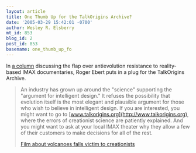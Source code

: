 ```yaml
---
layout: article
title: One Thumb Up for the TalkOrigins Archive?
date: '2005-03-29 15:42:01 -0700'
author: Wesley R. Elsberry
mt_id: 853
blog_id: 2
post_id: 853
basename: one_thumb_up_fo
---
```

In [a column](http://www.suntimes.com/output/otherviews/cst-edt-ebert28.html) discussing the flap over antievolution resistance to reality-based IMAX documentaries, Roger Ebert puts in a plug for the TalkOrigins Archive.

> An industry has grown up around the "science" supporting the "argument for intelligent design." It refuses the possibility that evolution itself is the most elegant and plausible argument for those who wish to believe in intelligent design. If you are interested, you might want to go to [www.talkorigins.org](http://www.talkorigins.org), where the errors of creationist science are patiently explained. And you might want to ask at your local IMAX theater why they allow a few of their customers to make decisions for all of the rest.
> 
> [Film about volcanoes falls victim to creationists](http://www.suntimes.com/output/otherviews/cst-edt-ebert28.html)

